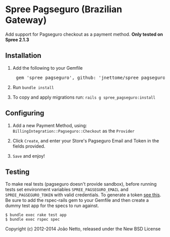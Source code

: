 # Spree Pagseguro (Brazilian Gateway)

Add support for Pagseguro checkout as a payment method.
__Only tested on Spree 2.1.3__

## Installation

1. Add the following to your Gemfile

<pre>
    gem 'spree_pagseguro', github: 'jnettome/spree_pagseguro'
</pre>

2. Run `bundle install`

3. To copy and apply migrations run: `rails g spree_pagseguro:install`

## Configuring

1. Add a new Payment Method, using: `BillingIntegration::Pagseguro::Checkout` as the `Provider`

2. Click `Create`, and enter your Store's Pagseguro Email and Token in the fields provided.

3. `Save` and enjoy!


Testing
-------

To make real tests (pagseguro doesn't provide sandbox), before running tests set environment variables `SPREE_PAGSEGURO_EMAIL` and `SPREE_PAGSEGURO_TOKEN` with valid credentials. To generate a token [see this](https://pagseguro.uol.com.br/integracao/token-de-seguranca.jhtml).
Be sure to add the rspec-rails gem to your Gemfile and then create a dummy test app for the specs to run against.

    $ bundle exec rake test app
    $ bundle exec rspec spec

Copyright (c) 2012-2014 João Netto, released under the New BSD License
